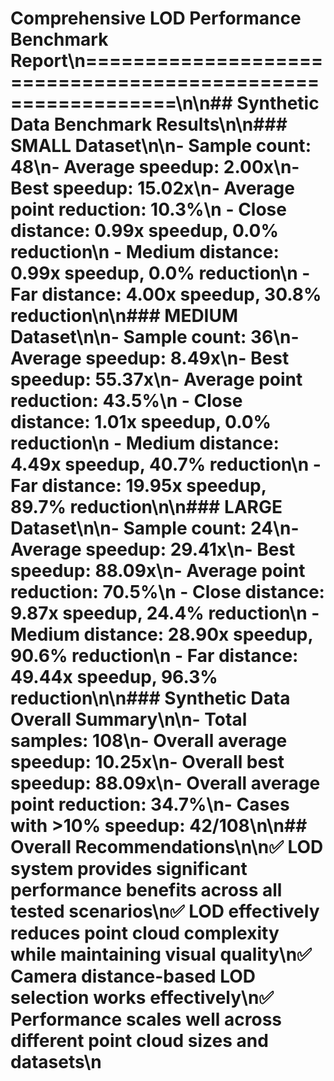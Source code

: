 # Comprehensive LOD Performance Benchmark Report\n============================================================\n\n## Synthetic Data Benchmark Results\n\n### SMALL Dataset\n\n- **Sample count**: 48\n- **Average speedup**: 2.00x\n- **Best speedup**: 15.02x\n- **Average point reduction**: 10.3%\n  - **Close distance**: 0.99x speedup, 0.0% reduction\n  - **Medium distance**: 0.99x speedup, 0.0% reduction\n  - **Far distance**: 4.00x speedup, 30.8% reduction\n\n### MEDIUM Dataset\n\n- **Sample count**: 36\n- **Average speedup**: 8.49x\n- **Best speedup**: 55.37x\n- **Average point reduction**: 43.5%\n  - **Close distance**: 1.01x speedup, 0.0% reduction\n  - **Medium distance**: 4.49x speedup, 40.7% reduction\n  - **Far distance**: 19.95x speedup, 89.7% reduction\n\n### LARGE Dataset\n\n- **Sample count**: 24\n- **Average speedup**: 29.41x\n- **Best speedup**: 88.09x\n- **Average point reduction**: 70.5%\n  - **Close distance**: 9.87x speedup, 24.4% reduction\n  - **Medium distance**: 28.90x speedup, 90.6% reduction\n  - **Far distance**: 49.44x speedup, 96.3% reduction\n\n### Synthetic Data Overall Summary\n\n- **Total samples**: 108\n- **Overall average speedup**: 10.25x\n- **Overall best speedup**: 88.09x\n- **Overall average point reduction**: 34.7%\n- **Cases with >10% speedup**: 42/108\n\n## Overall Recommendations\n\n✅ **LOD system provides significant performance benefits across all tested scenarios**\n✅ **LOD effectively reduces point cloud complexity while maintaining visual quality**\n✅ **Camera distance-based LOD selection works effectively**\n✅ **Performance scales well across different point cloud sizes and datasets**\n